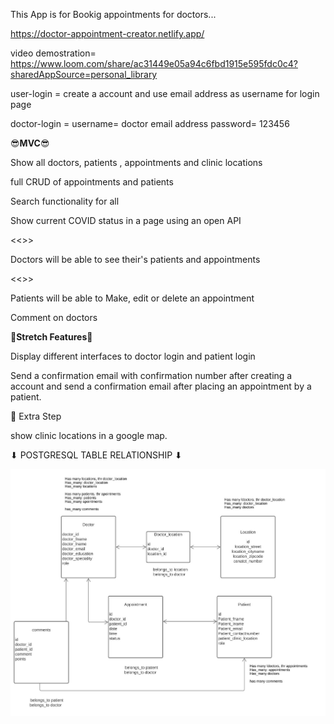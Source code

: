 This App is for Bookig appointments for doctors...

https://doctor-appointment-creator.netlify.app/

video demostration= https://www.loom.com/share/ac31449e05a94c6fbd1915e595fdc0c4?sharedAppSource=personal_library

user-login = create a account and use email address as username for login page

doctor-login = username= doctor email address
               password= 123456

😎****MVC****😎

Show all doctors, patients , appointments and clinic locations

full CRUD of appointments and patients

Search functionality for all 

Show current COVID status in a page using an open API


<<<Doctors login>>>

Doctors will be able to see their's patients and appointments

<<<Patient login>>>

Patients will be able to Make, edit or delete an appointment 

Comment on doctors


🤳****Stretch Features****🤳

Display different interfaces to doctor login and patient login

Send a confirmation email with confirmation number after creating a account
and send a confirmation email after placing an appointment by a patient.


🤞 Extra Step

show clinic locations in a google map.

  ⬇ POSTGRESQL TABLE RELATIONSHIP ⬇

![Alt text](./appointment.jpg?raw=true "Title")

